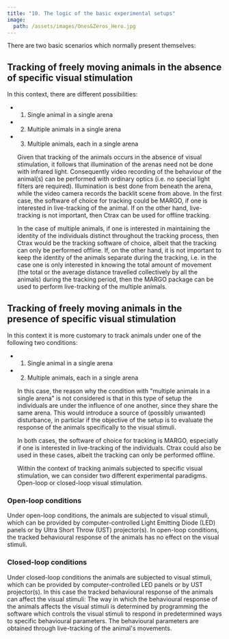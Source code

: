 ```yaml
---
title: "10. The logic of the basic experimental setups"
image: 
  path: /assets/images/Ones&Zeros_Hero.jpg
---
```


<!--- # The logic of the basic experimental setups --->

There are two basic scenarios which normally present themselves:


## Tracking of freely moving animals in the absence of specific visual stimulation

In this context, there are different possibilities:

-   1. Single animal in a single arena
-   2. Multiple animals in a single arena
-   3. Multiple animals, each in a single arena  
      
    Given that tracking of the animals occurs in the absence of visual
    stimulation, it follows that illumination of the arenas need not be
    done with infrared light. Consequently video recording of the
    behaviour of the animal(s) can be performed with ordinary optics
    (i.e. no special light filters are required). Illumination is best
    done from beneath the arena, while the video camera records the
    backlit scene from above.  In the first case, the software of choice
    for tracking could be MARGO, if one is interested in live-tracking
    of the animal. If on the other hand, live-tracking is not important,
    then Ctrax can be used for offline tracking.  
      
    In the case of multiple animals, if one is interested in maintaining
    the identity of the individuals distinct throughout the tracking
    process, then Ctrax would be the tracking software of choice, albeit
    that the tracking can only be performed offline. If, on the other
    hand, it is not important to keep the identity of the animals
    separate during the tracking, i.e. in the case one is only
    interested in knowing the total amount of movement (the total or the
    average distance travelled collectively by all the animals) during
    the tracking period, then the MARGO package can be used to perform
    live-tracking of the multiple animals.


## Tracking of freely moving animals in the presence of specific visual stimulation

In this context it is more customary to track animals under one of
the following two conditions:

-   1. Single animal in a single arena
-   2. Multiple animals, each in a single arena  
      
    In this case, the reason why the condition with "multiple animals in
    a single arena" is not considered is that in this type of setup the
    individuals are under the influence of one another, since they share
    the same arena. This would introduce a source of (possibly unwanted)
    disturbance, in particlar if the objective of the setup is to
    evaluate the response of the animals specifically to the visual
    stimuli.  
      
    In both cases, the software of choice for tracking is MARGO,
    especially if one is interested in live-tracking of the
    individuals. Ctrax could also be used in these cases, albeit the
    tracking can only be performed offline.  
      
    Within the context of tracking animals subjected to specific visual
    stimulation, we can consider two different experimental
    paradigms. Open-loop or closed-loop visual stimulation.


### Open-loop conditions

Under open-loop conditions, the animals are subjected to visual
stimuli, which can be provided by computer-controlled Light
Emitting Diode (LED) panels or by Ultra Short Throw (UST)
projector(s). In open-loop conditions, the tracked behavioural
response of the animals has no effect on the visual stimuli.


### Closed-loop conditions

Under closed-loop conditions the animals are subjected to visual
stimuli, which can be provided by computer-controlled LED panels
or by UST projector(s). In this case the tracked behavioural
response of the animals can affect the visual stimuli: The way in
which the behavioural response of the animals affects the visual
stimuli is determined by programming the software which controls
the visual stimuli to respond in predetermined ways to specific
behavioural parameters. The behavioural parameters are obtained
through live-tracking of the animal's movements.
